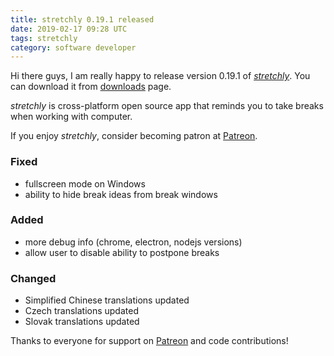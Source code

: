 ```yaml
---
title: stretchly 0.19.1 released
date: 2019-02-17 09:28 UTC
tags: stretchly
category: software developer
---
```


Hi there guys, I am really happy to release version 0.19.1 of [*stretchly*](/stretchly). You can download it from [downloads](https://hovancik.net/stretchly/downloads) page.

*stretchly* is cross-platform open source app that reminds you to take breaks when working with computer.

If you enjoy *stretchly*, consider becoming patron at [Patreon](https://www.patreon.com/hovancik).

### Fixed
- fullscreen mode on Windows
- ability to hide break ideas from break windows

### Added
- more debug info (chrome, electron, nodejs versions)
- allow user to disable ability to postpone breaks

### Changed
- Simplified Chinese translations updated
- Czech translations updated
- Slovak translations updated

Thanks to everyone for support on [Patreon](https://www.patreon.com/hovancik) and code contributions!
